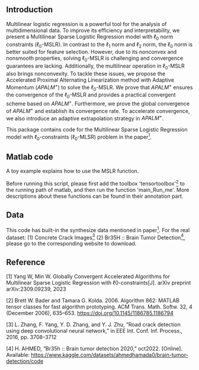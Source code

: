 ## Introduction
Multilinear logistic regression  is a powerful tool for the analysis of multidimensional data. To improve its efficiency and interpretability, we present a Multilinear Sparse Logistic Regression model with $\ell_0$ norm constraints ($\ell_0$-MSLR). In contrast to the $\ell_1$ norm and $\ell_2$ norm, the $\ell_0$ norm is better suited for feature selection. However, due to its nonconvex and nonsmooth properties, solving $\ell_0$-MSLR is challenging and convergence guarantees are lacking. Additionally, the multilinear operation in $\ell_0$-MSLR also brings nonconvexity. To tackle these issues, we propose the Accelerated Proximal Alternating Linearization method with Adaptive Momentum ($APALM^+$)  to solve the $\ell_0$-MSLR. We prove that $APALM^+$ ensures the convergence  of the $\ell_0$-MSLR and provides a practical convergent scheme based on $APALM^+$. Furthermore, we  prove the global convergence of $APALM^+$ and establish its convergence rate. To accelerate convergence, we also introduce an adaptive extrapolation strategy in $APALM^+$.

This package contains code for the Multilinear Sparse Logistic Regression model with $\ell_0$-constraints ($\ell_0$-MLSR) problem in the paper[<sup>1</sup>](#refer-id). 

## Matlab code
A toy example explains how to use the MSLR function. 

Before running this script, please first add the toolbox 'tensortoolbox'[<sup>2</sup>](#refer-id) to the running path of matlab, and then run the function 'main_Run_me'. More descriptions about these functions can be found in their annotation part.

## Data
This code has built-in the synthesize data mentioned in paper[<sup>1</sup>](#refer-id). For the real dataset: (1) Concrete Crack Images[<sup>3</sup>](#refer-id) (2) Br35H :: Brain Tumor Detection[<sup>4</sup>](#refer-id), please go to the corresponding website to download.


## Reference
<div id="refer-id"></div>
[1]  Yang W, Min W. Globally Convergent Accelerated Algorithms for Multilinear Sparse Logistic Regression with ℓ0-constraints[J]. arXiv preprint arXiv:2309.09239, 2023

[2] Brett W. Bader and Tamara G. Kolda. 2006. Algorithm 862: MATLAB tensor classes for fast algorithm prototyping. ACM Trans. Math. Softw. 32, 4 (December 2006), 635–653. https://doi.org/10.1145/1186785.1186794

[3] L. Zhang, F. Yang, Y. D. Zhang, and Y. J. Zhu, “Road crack detection using deep convolutional neural network,” in EEE Int. Conf. Inf. Process., 2016, pp. 3708–3712

[4] H. AHMED, “Br35h :: Brain tumor detection 2020,” oct2022. [Online]. Available: https://www.kaggle.com/datasets/ahmedhamada0/brain-tumor-detection/code
